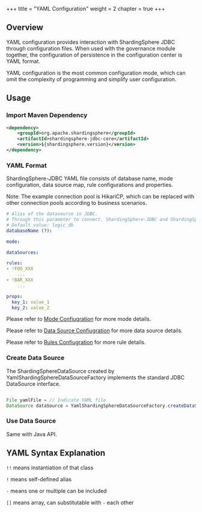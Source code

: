 +++
title = "YAML Configuration"
weight = 2
chapter = true
+++

## Overview

YAML configuration provides interaction with ShardingSphere JDBC through configuration files.
When used with the governance module together, the configuration of persistence in the configuration center is YAML format.

YAML configuration is the most common configuration mode, which can omit the complexity of programming and simplify user configuration.

## Usage

### Import Maven Dependency

```xml
<dependency>
    <groupId>org.apache.shardingsphere</groupId>
    <artifactId>shardingsphere-jdbc-core</artifactId>
    <version>${shardingsphere.version}</version>
</dependency>
```

### YAML Format

ShardingSphere-JDBC YAML file consists of database name, mode configuration, data source map, rule configurations and properties.

Note: The example connection pool is HikariCP, which can be replaced with other connection pools according to business scenarios.

```yaml
# Alias of the datasource in JDBC.
# Through this parameter to connect, ShardingSphere-JDBC and ShardingSphere-Proxy.
# Default value: logic_db
databaseName (?):

mode:

dataSources:

rules:
- !FOO_XXX
    ...
- !BAR_XXX
    ...

props:
  key_1: value_1
  key_2: value_2
```

Please refer to [Mode Confiugration](/en/user-manual/shardingsphere-jdbc/yaml-config/mode) for more mode details.

Please refer to [Data Source Confiugration](/en/user-manual/shardingsphere-jdbc/yaml-config/data-source) for more data source details.

Please refer to [Rules Confiugration](/en/user-manual/shardingsphere-jdbc/yaml-config/rules) for more rule details.

### Create Data Source

The ShardingSphereDataSource created by YamlShardingSphereDataSourceFactory implements the standard JDBC DataSource interface.

```java

File yamlFile = // Indicate YAML file
DataSource dataSource = YamlShardingSphereDataSourceFactory.createDataSource(yamlFile);
```

### Use Data Source

Same with Java API.

## YAML Syntax Explanation

`!!` means instantiation of that class

`!` means self-defined alias

`-` means one or multiple can be included

`[]` means array, can substitutable with `-` each other

